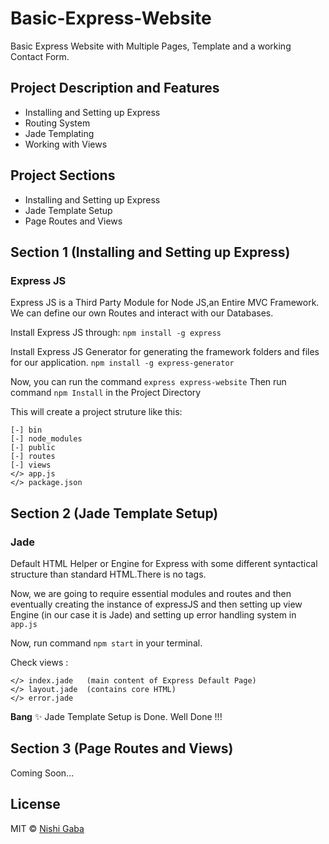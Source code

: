 # Basic-Express-Website

Basic Express Website with Multiple Pages, Template and a working Contact Form.


## Project Description and Features

* Installing and Setting up Express
* Routing System
* Jade Templating
* Working with Views


## Project Sections

* Installing and Setting up Express
* Jade Template Setup
* Page Routes and Views


## Section 1 (Installing and Setting up Express)

### Express JS 
Express JS is a Third Party Module for Node JS,an Entire MVC Framework. We can define our own Routes and interact with our Databases.

Install Express JS through: ``` npm install -g express ```

Install Express JS Generator for generating the framework folders  and files for our application. 
``` npm install -g express-generator ```

Now, you can run the command ``` express express-website ```
Then run command ``` npm Install ``` in the Project Directory 

This will create a project struture like this: 

	[-] bin 
	[-] node_modules		
	[-] public
	[-] routes
	[-] views
	</> app.js
	</> package.json


## Section 2 (Jade Template Setup)

### Jade 
Default HTML Helper or Engine for Express with some different syntactical structure than standard HTML.There is no tags.

Now, we are going to require essential modules and routes and then eventually creating the instance of expressJS and then setting up view Engine (in our case it is Jade) and setting up error handling system in ``` app.js ```

Now, run command ``` npm start ``` in your terminal. 

Check views : 		

	</> index.jade   (main content of Express Default Page)
	</> layout.jade  (contains core HTML)
	</> error.jade

**Bang** :sparkles: Jade Template Setup is Done. Well Done !!! 


## Section 3 (Page Routes and Views)

Coming Soon...



## License

MIT © [Nishi Gaba](https://github.com/NishiGaba)
